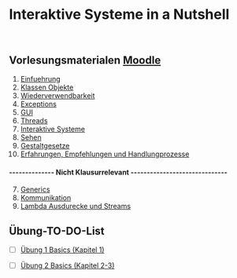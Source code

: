 # Interaktive Systeme in a Nutshell <br> <br>
## Vorlesungsmaterialen [Moodle](https://moodle.hsnr.de/course/view.php?id=6978)
1. [Einfuehrung](https://moodle.hsnr.de/mod/resource/view.php?id=578250)
2. [Klassen Objekte](https://moodle.hsnr.de/mod/resource/view.php?id=580149)
3. [Wiederverwendbarkeit](https://moodle.hsnr.de/mod/resource/view.php?id=585836)
4. [Exceptions](https://moodle.hsnr.de/mod/resource/view.php?id=585922)
5. [GUI](https://moodle.hsnr.de/mod/resource/view.php?id=587214)
6. [Threads](https://moodle.hsnr.de/mod/resource/view.php?id=589639)
10. [Interaktive Systeme](https://moodle.hsnr.de/mod/resource/view.php?id=592312)
11. [Sehen](https://moodle.hsnr.de/mod/resource/view.php?id=593256)
12. [Gestaltgesetze](https://moodle.hsnr.de/mod/resource/view.php?id=596104)
13. [Erfahrungen, Empfehlungen und Handlungprozesse](https://moodle.hsnr.de/mod/resource/view.php?id=596105)
  #### -------------- Nicht Klausurrelevant ------------------------------
  7. [Generics](https://moodle.hsnr.de/mod/resource/view.php?id=595578)
  8. [Kommunikation](https://moodle.hsnr.de/mod/resource/view.php?id=595580)
  9. [Lambda Ausdurecke und Streams](https://moodle.hsnr.de/mod/resource/view.php?id=595581)
## Übung-TO-DO-List
- [ ] [Übung 1 Basics (Kapitel 1)](Uebungen/Uebung1.md)
- [ ] [Übung 2 Basics (Kapitel 2-3)](Uebungen/Uebung2.md) 

